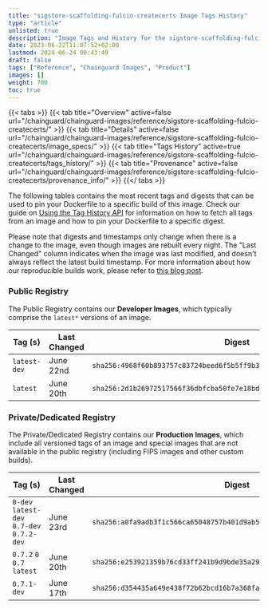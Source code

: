 ```yaml
---
title: "sigstore-scaffolding-fulcio-createcerts Image Tags History"
type: "article"
unlisted: true
description: "Image Tags and History for the sigstore-scaffolding-fulcio-createcerts Chainguard Image"
date: 2023-06-22T11:07:52+02:00
lastmod: 2024-06-24 00:43:49
draft: false
tags: ["Reference", "Chainguard Images", "Product"]
images: []
weight: 700
toc: true
---
```


{{< tabs >}}
{{< tab title="Overview" active=false url="/chainguard/chainguard-images/reference/sigstore-scaffolding-fulcio-createcerts/" >}}
{{< tab title="Details" active=false url="/chainguard/chainguard-images/reference/sigstore-scaffolding-fulcio-createcerts/image_specs/" >}}
{{< tab title="Tags History" active=true url="/chainguard/chainguard-images/reference/sigstore-scaffolding-fulcio-createcerts/tags_history/" >}}
{{< tab title="Provenance" active=false url="/chainguard/chainguard-images/reference/sigstore-scaffolding-fulcio-createcerts/provenance_info/" >}}
{{</ tabs >}}

The following tables contains the most recent tags and digests that can be used to pin your Dockerfile to a specific build of this image. Check our guide on [Using the Tag History API](/chainguard/chainguard-images/using-the-tag-history-api/) for information on how to fetch all tags from an image and how to pin your Dockerfile to a specific digest.

Please note that digests and timestamps only change when there is a change to the image, even though images are rebuilt every night. The "Last Changed" column indicates when the image was last modified, and doesn't always reflect the latest build timestamp. For more information about how our reproducible builds work, please refer to [this blog post](https://www.chainguard.dev/unchained/reproducing-chainguards-reproducible-image-builds).

### Public Registry
The Public Registry contains our **Developer Images**, which typically comprise the `latest*` versions of an image.

| Tag (s)       | Last Changed | Digest                                                                    |
|---------------|--------------|---------------------------------------------------------------------------|
|  `latest-dev` | June 22nd    | `sha256:4968f60b893757c83724beed6f5b5ff9b3093c972c400c933af10a931debb7e9` |
|  `latest`     | June 20th    | `sha256:2d1b26972517566f36dbfcba50fe7e18bd31f5981b9d1bfeac6b8d271645c70d` |


### Private/Dedicated Registry
The Private/Dedicated Registry contains our **Production Images**, which include all versioned tags of an image and special images that are not available in the public registry (including FIPS images and other custom builds).

| Tag (s)                                     | Last Changed | Digest                                                                    |
|---------------------------------------------|--------------|---------------------------------------------------------------------------|
|  `0-dev` `latest-dev` `0.7-dev` `0.7.2-dev` | June 23rd    | `sha256:a0fa9adb3f1c566ca65048757b401d9ab54969d45f94077a74befabd55aa5080` |
|  `0.7.2` `0` `0.7` `latest`                 | June 20th    | `sha256:e253921359b76cd33ff241b9d9bde35a2929b9a3fb0d94431ca0482a631f5ddf` |
|  `0.7.1-dev`                                | June 17th    | `sha256:d354435a649e438f72b62bcd16b7a368fa740f85e8e7d898beddfecc48b05abf` |

